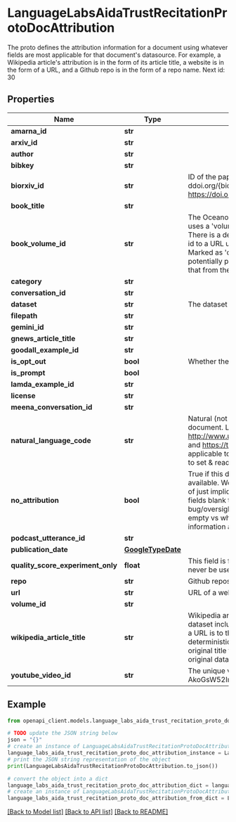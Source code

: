 # LanguageLabsAidaTrustRecitationProtoDocAttribution

The proto defines the attribution information for a document using whatever fields are most applicable for that document's datasource. For example, a Wikipedia article's attribution is in the form of its article title, a website is in the form of a URL, and a Github repo is in the form of a repo name. Next id: 30

## Properties

Name | Type | Description | Notes
------------ | ------------- | ------------- | -------------
**amarna_id** | **str** |  | [optional] 
**arxiv_id** | **str** |  | [optional] 
**author** | **str** |  | [optional] 
**bibkey** | **str** |  | [optional] 
**biorxiv_id** | **str** | ID of the paper in bioarxiv like ddoi.org/{biorxiv_id} eg: https://doi.org/10.1101/343517 | [optional] 
**book_title** | **str** |  | [optional] 
**book_volume_id** | **str** | The Oceanographers full-view books dataset uses a &#39;volume id&#39; as the unique ID of a book. There is a deterministic function from a volume id to a URL under the books.google.com domain. Marked as &#39;optional&#39; since a volume ID of zero is potentially possible and we want to distinguish that from the volume ID not being set. | [optional] 
**category** | **str** |  | [optional] 
**conversation_id** | **str** |  | [optional] 
**dataset** | **str** | The dataset this document comes from. | [optional] 
**filepath** | **str** |  | [optional] 
**gemini_id** | **str** |  | [optional] 
**gnews_article_title** | **str** |  | [optional] 
**goodall_example_id** | **str** |  | [optional] 
**is_opt_out** | **bool** | Whether the document is opted out. | [optional] 
**is_prompt** | **bool** |  | [optional] 
**lamda_example_id** | **str** |  | [optional] 
**license** | **str** |  | [optional] 
**meena_conversation_id** | **str** |  | [optional] 
**natural_language_code** | **str** | Natural (not programming) language of the document. Language code as defined by http://www.unicode.org/reports/tr35/#Identifiers and https://tools.ietf.org/html/bcp47. Currently applicable to full-view books. Use docinfo-util.h to set &amp; read language fields. See go/iii. | [optional] 
**no_attribution** | **bool** | True if this doc has no attribution information available. We use an explicit field for this instead of just implicitly leaving all the DocAttribution fields blank to distinguish a case where a bug/oversight has left the attribution information empty vs when we really have no attribution information available. | [optional] 
**podcast_utterance_id** | **str** |  | [optional] 
**publication_date** | [**GoogleTypeDate**](GoogleTypeDate.md) |  | [optional] 
**quality_score_experiment_only** | **float** | This field is for opt-out experiment only, MUST never be used during actual production/serving.  | [optional] 
**repo** | **str** | Github repository | [optional] 
**url** | **str** | URL of a webdoc | [optional] 
**volume_id** | **str** |  | [optional] 
**wikipedia_article_title** | **str** | Wikipedia article title. The Wikipedia TFDS dataset includes article titles but not URLs. While a URL is to the best of our knowledge a deterministic function of the title, we store the original title to reflect the information in the original dataset. | [optional] 
**youtube_video_id** | **str** | The unique video id from Youtube. Example: AkoGsW52Ir0 | [optional] 

## Example

```python
from openapi_client.models.language_labs_aida_trust_recitation_proto_doc_attribution import LanguageLabsAidaTrustRecitationProtoDocAttribution

# TODO update the JSON string below
json = "{}"
# create an instance of LanguageLabsAidaTrustRecitationProtoDocAttribution from a JSON string
language_labs_aida_trust_recitation_proto_doc_attribution_instance = LanguageLabsAidaTrustRecitationProtoDocAttribution.from_json(json)
# print the JSON string representation of the object
print(LanguageLabsAidaTrustRecitationProtoDocAttribution.to_json())

# convert the object into a dict
language_labs_aida_trust_recitation_proto_doc_attribution_dict = language_labs_aida_trust_recitation_proto_doc_attribution_instance.to_dict()
# create an instance of LanguageLabsAidaTrustRecitationProtoDocAttribution from a dict
language_labs_aida_trust_recitation_proto_doc_attribution_from_dict = LanguageLabsAidaTrustRecitationProtoDocAttribution.from_dict(language_labs_aida_trust_recitation_proto_doc_attribution_dict)
```
[[Back to Model list]](../README.md#documentation-for-models) [[Back to API list]](../README.md#documentation-for-api-endpoints) [[Back to README]](../README.md)


